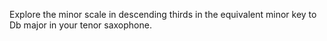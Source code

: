 Explore the minor scale in descending thirds in the equivalent minor key to Db major in your tenor saxophone.
